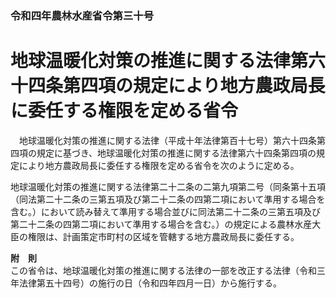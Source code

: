### 令和四年農林水産省令第三十号  
# 地球温暖化対策の推進に関する法律第六十四条第四項の規定により地方農政局長に委任する権限を定める省令  
　地球温暖化対策の推進に関する法律（平成十年法律第百十七号）第六十四条第四項の規定に基づき、地球温暖化対策の推進に関する法律第六十四条第四項の規定により地方農政局長に委任する権限を定める省令を次のように定める。  
  
地球温暖化対策の推進に関する法律第二十二条の二第九項第二号（同条第十五項（同法第二十二条の三第五項及び第二十二条の四第二項において準用する場合を含む。）において読み替えて準用する場合並びに同法第二十二条の三第五項及び第二十二条の四第二項において準用する場合を含む。）の規定による農林水産大臣の権限は、計画策定市町村の区域を管轄する地方農政局長に委任する。  
  
**附　則**  
この省令は、地球温暖化対策の推進に関する法律の一部を改正する法律（令和三年法律第五十四号）の施行の日（令和四年四月一日）から施行する。  
  
